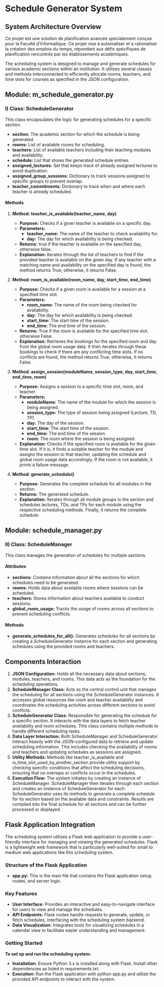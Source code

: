 # Schedule Generator System

## System Architecture Overview

Ce projet est une solution de planification avancée spécialement conçue pour la Faculté d'Informatique. Ce projet vise à automatiser et à rationaliser la création des emplois du temps, répondant aux défis spécifiques de planification rencontrés par les établissements académiques.

The scheduling system is designed to manage and generate schedules for various academic sections within an institution. It utilizes several classes and methods interconnected to efficiently allocate rooms, teachers, and time slots for courses as specified in the JSON configuration.

## Module: m_schedule_generator.py

### I) Class: ScheduleGenerator

This class encapsulates the logic for generating schedules for a specific section.

- **section:** The academic section for which the schedule is being generated.
- **rooms:** List of available rooms for scheduling.
- **teachers:** List of available teachers including their teaching modules and availability.
- **schedule:** List that stores the generated schedule entries.
- **assigned_lectures:** Set that keeps track of already assigned lectures to avoid duplication.
- **assigned_group_sessions:** Dictionary to track sessions assigned to specific groups to prevent overlap.
- **teacher_commitments:** Dictionary to track when and where each teacher is already scheduled.

#### Methods

1. **Method: teacher_is_available(teacher_name, day)**
   - **Purpose:** Checks if a given teacher is available on a specific day.
   - **Parameters:**
     - **teacher_name:** The name of the teacher to check availability for.
     - **day:** The day for which availability is being checked.
   - **Returns:** true if the teacher is available on the specified day, otherwise false.
   - **Explanation:** Iterates through the list of teachers to find if the provided teacher is available on the given day. If any teacher with a matching name and availability on the specified day is found, the method returns True; otherwise, it returns False.


2. **Method: room_is_available(room_name, day, start_time, end_time)**
   - **Purpose:** Checks if a given room is available for a session at a specified time slot.
   - **Parameters:**
     - **room_name:** The name of the room being checked for availability.
     - **day:** The day for which availability is being checked.
     - **start_time:** The start time of the session.
     - **end_time:** The end time of the session.
   - **Returns:** True if the room is available for the specified time slot, otherwise False.
   - **Explanation:** Retrieves the bookings for the specified room and day from the global room usage data. It then iterates through these bookings to check if there are any conflicting time slots. If no conflicts are found, the method returns True; otherwise, it returns False.


3. **Method: assign_session(moduleName, session_type, day, start_time, end_time, room)**
   - **Purpose:** Assigns a session to a specific time slot, room, and teacher.
   - **Parameters:**
     - **moduleName:** The name of the module for which the session is being assigned.
     - **session_type:** The type of session being assigned (Lecture, TD, TP).
     - **day:** The day of the session.
     - **start_time:** The start time of the session.
     - **end_time:** The end time of the session.
     - **room:** The room where the session is being assigned.
   - **Explanation:** Checks if the specified room is available for the given time slot. If it is, it finds a suitable teacher for the module and assigns the session to that teacher, updating the schedule and global room usage data accordingly. If the room is not available, it prints a failure message.


4. **Method: generate_schedule()**
   - **Purpose:** Generates the complete schedule for all modules in the section.
   - **Returns:** The generated schedule.
   - **Explanation:** Iterates through all module groups in the section and schedules lectures, TDs, and TPs for each module using the respective scheduling methods. Finally, it returns the complete schedule.

## Module: schedule_manager.py

### II) Class: ScheduleManager

This class manages the generation of schedules for multiple sections.

#### Attributes
- **sections:** Contains information about all the sections for which schedules need to be generated.
- **rooms:** Holds data about available rooms where sessions can be scheduled.
- **teachers:** Stores information about teachers available to conduct sessions.
- **global_room_usage:** Tracks the usage of rooms across all sections to prevent scheduling conflicts.

#### Methods
- **generate_schedules_for_all():** Generates schedules for all sections by creating a ScheduleGenerator instance for each section and generating schedules using the provided rooms and teachers.

## Components Interaction

1. **JSON Configuration:** Holds all the necessary data about sections, modules, teachers, and rooms. This data acts as the foundation for the scheduling operations.
2. **ScheduleManager Class:** Acts as the central control unit that manages the scheduling for all sections using the ScheduleGenerator instances. It accesses global resources like room and teacher availability and coordinates the scheduling activities across different sections to avoid conflicts.
3. **ScheduleGenerator Class:** Responsible for generating the schedule for a specific section. It interacts with the data layers to fetch teacher availability and room schedules. This class contains multiple methods to handle different scheduling tasks.
4. **Data Layer Interaction:** Both ScheduleManager and ScheduleGenerator interact heavily with the JSON-configured data to retrieve and update scheduling information. This includes checking the availability of rooms and teachers and updating schedules as sessions are assigned.
5. **Utility Methods:** Methods like teacher_is_available and is_time_slot_used_by_another_section provide utility support by checking specific conditions that affect the scheduling decisions, ensuring that no overlaps or conflicts occur in the schedules.
6. **Execution Flow:** The system initiates by creating an instance of ScheduleManager. ScheduleManager then iterates through each section and creates an instance of ScheduleGenerator for each. ScheduleGenerator uses its methods to generate a complete schedule for its section based on the available data and constraints. Results are compiled into the final schedule for all sections and can be further processed or displayed.


## Flask Application Integration

The scheduling system utilizes a Flask web application to provide a user-friendly interface for managing and viewing the generated schedules. Flask is a lightweight web framework that is particularly well-suited for small to medium web applications like this scheduling system.

### Structure of the Flask Application

- **app.py:** This is the main file that contains the Flask application setup, routes, and server logic.

### Key Features

- **User Interface:** Provides an interactive and easy-to-navigate interface for users to view and manage the schedules.
- **API Endpoints:** Flask routes handle requests to generate, update, or fetch schedules, interfacing with the scheduling system backend.
- **Data Visualization:** Integrates tools for visualizing schedules in a calendar view to facilitate easier understanding and management.



### Getting Started
**To set up and run the scheduling system:**

- **Installation**: Ensure Python 3.x is installed along with Flask. Install other dependencies as listed in requirements.txt.
- **Execution:** Run the Flask application with python app.py and utilize the provided API endpoints to interact with the system.